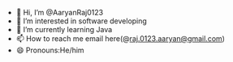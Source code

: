 - 👋 Hi, I’m @AaryanRaj0123
- 👀 I’m interested in software developing 
- 🌱 I’m currently learning Java
- 📫 How to reach me email here(@raj.0123.aaryan@gmail.com)
- 😄 Pronouns:He/him

<!---
AaryanRaj0123/AaryanRaj0123 is a ✨ special ✨ repository because its `README.md` (this file) appears on your GitHub profile.
You can click the Preview link to take a look at your changes.
--->
